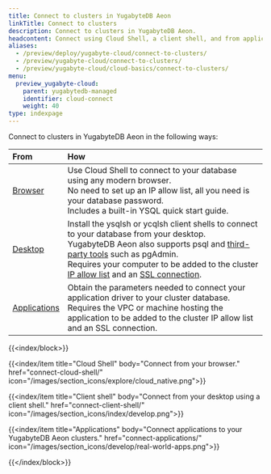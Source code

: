 ```yaml
---
title: Connect to clusters in YugabyteDB Aeon
linkTitle: Connect to clusters
description: Connect to clusters in YugabyteDB Aeon.
headcontent: Connect using Cloud Shell, a client shell, and from applications
aliases:
  - /preview/deploy/yugabyte-cloud/connect-to-clusters/
  - /preview/yugabyte-cloud/connect-to-clusters/
  - /preview/yugabyte-cloud/cloud-basics/connect-to-clusters/
menu:
  preview_yugabyte-cloud:
    parent: yugabytedb-managed
    identifier: cloud-connect
    weight: 40
type: indexpage
---
```


Connect to clusters in YugabyteDB Aeon in the following ways:

| From | How |
| :--- | :--- |
| [Browser](connect-cloud-shell/) | Use Cloud Shell to connect to your database using any modern browser.<br>No need to set up an IP allow list, all you need is your database password.<br>Includes a built-in YSQL quick start guide. |
| [Desktop](connect-client-shell/) | Install the ysqlsh or ycqlsh client shells to connect to your database from your desktop.<br>YugabyteDB Aeon also supports psql and [third-party tools](/preview/integrations/tools/) such as pgAdmin.<br>Requires your computer to be added to the cluster [IP allow list](../cloud-secure-clusters/add-connections/) and an [SSL connection](../cloud-secure-clusters/cloud-authentication/). |
| [Applications](connect-applications/) | Obtain the parameters needed to connect your application driver to your cluster database.<br>Requires the VPC or machine hosting the application to be added to the cluster IP allow list and an SSL connection. |

{{<index/block>}}

  {{<index/item
    title="Cloud Shell"
    body="Connect from your browser."
    href="connect-cloud-shell/"
    icon="/images/section_icons/explore/cloud_native.png">}}

  {{<index/item
    title="Client shell"
    body="Connect from your desktop using a client shell."
    href="connect-client-shell/"
    icon="/images/section_icons/index/develop.png">}}

  {{<index/item
    title="Applications"
    body="Connect applications to your YugabyteDB Aeon clusters."
    href="connect-applications/"
    icon="/images/section_icons/develop/real-world-apps.png">}}

{{</index/block>}}

